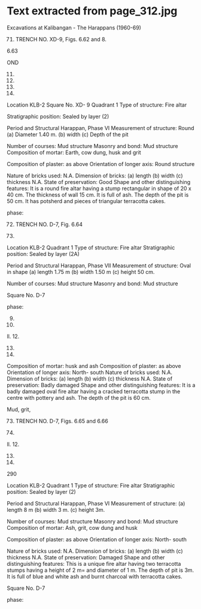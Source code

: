 # Text extracted from page_312.jpg

Excavations at Kalibangan - The Harappans (1960-69)

71. TRENCH NO. XD-9, Figs. 6.62 and 8.

6.63

OND

11.
12.

13.
14.

Location KLB-2 Square No. XD-
9 Quadrant 1
Type of structure: Fire altar

Stratigraphic position: Sealed by
layer (2)

Period and Structural
Harappan, Phase VI
Measurement of structure: Round
(a) Diameter 1.40 m. (b) width (c)
Depth of the pit

Number of courses: Mud structure
Masonry and bond: Mud structure
Composition of mortar: Earth, cow
dung, husk and grit

Composition of plaster: as above
Orientation of longer axis: Round
structure

Nature of bricks used: N.A.
Dimension of bricks: (a) length
(b) width (c) thickness N.A.
State of preservation: Good
Shape and other distinguishing
features: It is a round fire altar
having a stump rectangular in
shape of 20 x 40 cm. The thickness
of wall 15 cm. It is full of ash. The
depth of the pit is 50 cm. It has
potsherd and pieces of triangular
terracotta cakes.

phase:

72. TRENCH NO. D-7, Fig. 6.64

1.

Location KLB-2
Quadrant 1
Type of structure: Fire altar
Stratigraphic position: Sealed by
layer (2A)

Period and Structural
Harappan, Phase VII
Measurement of structure: Oval in
shape (a) length 1.75 m (b) width
1.50 m (c) height 50 cm.

Number of courses: Mud structure
Masonry and bond: Mud structure

Square No. D-7

phase:

9.

10.
ll.
12.

13.
14.

Composition of mortar:
husk and ash
Composition of plaster: as above
Orientation of longer axis: North- south
Nature of bricks used: N.A.
Dimension of bricks: (a) length
(b) width (c) thickness N.A.
State of preservation: Badly damaged
Shape and other distinguishing
features: It is a badly damaged oval
fire altar having a cracked
terracotta stump in the centre with
pottery and ash. The depth of the
pit is 60 cm.

Mud, grit,

73. TRENCH NO. D-7, Figs. 6.65 and 6.66

1.

ll.
12.

13.
14.

290

Location KLB-2
Quadrant 1
Type of structure: Fire altar
Stratigraphic position: Sealed by
layer (2)

Period and Structural
Harappan, Phase VI
Measurement of structure: (a)
length 8 m (b) width 3 m. (c) height
3m.

Number of courses: Mud structure
Masonry and bond: Mud structure
Composition of mortar: Ash, grit,
cow dung and husk

Composition of plaster: as above
Orientation of longer axis: North-
south

Nature of bricks used: N.A.
Dimension of bricks: (a) length
(b) width (c) thickness N.A.
State of preservation: Damaged
Shape and other distinguishing
features: This is a unique fire
altar having two terracotta stumps
having a height of 2 m= and
diameter of 1 m. The depth of pit
is 3m. It is full of blue and white
ash and burnt charcoal with
terracotta cakes.

Square No. D-7

phase: